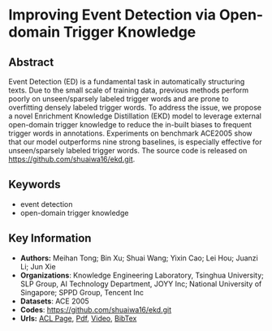# Improving Event Detection via Open-domain Trigger Knowledge
## Abstract
Event Detection (ED) is a fundamental task in automatically structuring texts. Due to the small scale of training data, previous methods perform poorly on unseen/sparsely labeled trigger words and are prone to overfitting densely labeled trigger words. To address the issue, we propose a novel Enrichment Knowledge Distillation (EKD) model to leverage external open-domain trigger knowledge to reduce the in-built biases to frequent trigger words in annotations. Experiments on benchmark ACE2005 show that our model outperforms nine strong baselines, is especially effective for unseen/sparsely labeled trigger words. The source code is released on https://github.com/shuaiwa16/ekd.git.
## Keywords
- event detection
- open-domain trigger knowledge
## Key Information
- **Authors:** Meihan Tong; Bin Xu; Shuai Wang; Yixin Cao; Lei Hou; Juanzi Li; Jun Xie
- **Organizations**: Knowledge Engineering Laboratory, Tsinghua University; SLP Group, AI Technology Department, JOYY Inc; National University of Singapore; SPPD Group, Tencent Inc
- **Datasets**: ACE 2005
- **Codes**: <https://github.com/shuaiwa16/ekd.git>
- **Urls:** [ACL Page](https://www.aclweb.org/anthology/2020.acl-main.522/), [Pdf](https://github.com/Clearailhc/KG-NLP-Papers/blob/main/ACL/2020/EE/pdf/2020.acl-main.522.pdf), [Video](http://slideslive.com/38928727), [BibTex](https://www.aclweb.org/anthology/2020.acl-main.522.bib)
